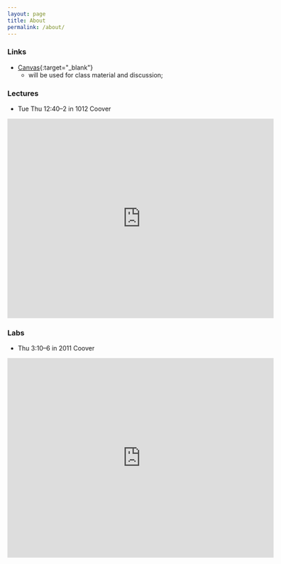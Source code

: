 ```yaml
---
layout: page
title: About
permalink: /about/
---
```


### Links 

* [Canvas][canvas]{:target="_blank"}
   - will be used for class material and discussion; 

[canvas]: https://canvas.iastate.edu/

### Lectures

* Tue Thu 12:40–2 in 1012 Coover

<iframe src="https://www.google.com/maps/embed?pb=!1m18!1m12!1m3!1d2963.690888200761!2d-93.65307228449133!3d42.02836316397612!2m3!1f0!2f0!3f0!3m2!1i1024!2i768!4f13.1!3m3!1m2!1s0x87ee70a512c27ae9%3A0x15e6633604cdea3c!2sCoover%20Hall%2C%202520%20Osborn%20Dr%2C%20Ames%2C%20IA%2050011!5e0!3m2!1sen!2sus!4v1639239949298!5m2!1sen!2sus" width="600" height="450" style="border:0;" allowfullscreen="" loading="lazy"></iframe>

### Labs

* Thu 3:10–6 in 2011 Coover

<iframe src="https://www.google.com/maps/embed?pb=!1m18!1m12!1m3!1d1481.8350052977557!2d-93.65192470763411!3d42.028810979108556!2m3!1f0!2f0!3f0!3m2!1i1024!2i768!4f13.1!3m3!1m2!1s0x87ee70a51523ae41%3A0x763ad7d22f6cee62!2sCoover+Hall!5e0!3m2!1sen!2sus!4v1514994571351" width="600" height="450" frameborder="0" style="border:0" allowfullscreen></iframe>

